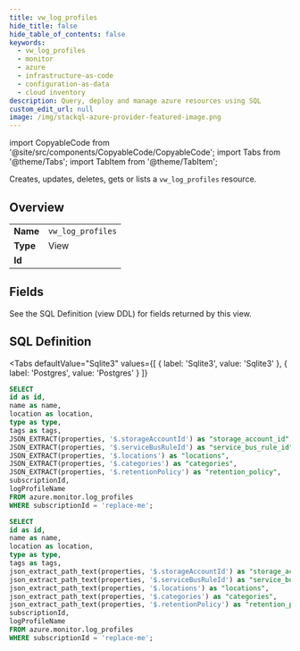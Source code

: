 ```yaml
--- 
title: vw_log_profiles
hide_title: false
hide_table_of_contents: false
keywords:
  - vw_log_profiles
  - monitor
  - azure
  - infrastructure-as-code
  - configuration-as-data
  - cloud inventory
description: Query, deploy and manage azure resources using SQL
custom_edit_url: null
image: /img/stackql-azure-provider-featured-image.png
---
```


import CopyableCode from '@site/src/components/CopyableCode/CopyableCode';
import Tabs from '@theme/Tabs';
import TabItem from '@theme/TabItem';

Creates, updates, deletes, gets or lists a <code>vw_log_profiles</code> resource.

## Overview
<table><tbody>
<tr><td><b>Name</b></td><td><code>vw_log_profiles</code></td></tr>
<tr><td><b>Type</b></td><td>View</td></tr>
<tr><td><b>Id</b></td><td><CopyableCode code="azure.monitor.vw_log_profiles" /></td></tr>
</tbody></table>

## Fields

See the SQL Definition (view DDL) for fields returned by this view.

## SQL Definition

<Tabs
defaultValue="Sqlite3"
values={[
{ label: 'Sqlite3', value: 'Sqlite3' },
{ label: 'Postgres', value: 'Postgres' }
]}
>
<TabItem value="Sqlite3">

```sql
SELECT
id as id,
name as name,
location as location,
type as type,
tags as tags,
JSON_EXTRACT(properties, '$.storageAccountId') as "storage_account_id",
JSON_EXTRACT(properties, '$.serviceBusRuleId') as "service_bus_rule_id",
JSON_EXTRACT(properties, '$.locations') as "locations",
JSON_EXTRACT(properties, '$.categories') as "categories",
JSON_EXTRACT(properties, '$.retentionPolicy') as "retention_policy",
subscriptionId,
logProfileName
FROM azure.monitor.log_profiles
WHERE subscriptionId = 'replace-me';
```

</TabItem>
<TabItem value="Postgres">

```sql
SELECT
id as id,
name as name,
location as location,
type as type,
tags as tags,
json_extract_path_text(properties, '$.storageAccountId') as "storage_account_id",
json_extract_path_text(properties, '$.serviceBusRuleId') as "service_bus_rule_id",
json_extract_path_text(properties, '$.locations') as "locations",
json_extract_path_text(properties, '$.categories') as "categories",
json_extract_path_text(properties, '$.retentionPolicy') as "retention_policy",
subscriptionId,
logProfileName
FROM azure.monitor.log_profiles
WHERE subscriptionId = 'replace-me';
```

</TabItem>
</Tabs>
